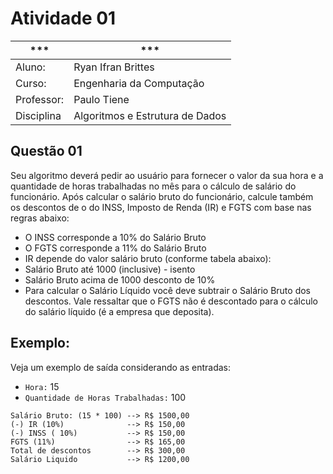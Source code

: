 # Atividade 01

| *** | *** |
| --- | --- |
| Aluno: | Ryan Ifran Brittes |
| Curso: | Engenharia da Computação |
| Professor: | Paulo Tiene |
| Disciplina | Algoritmos e Estrutura de Dados |

## Questão 01
Seu algoritmo deverá pedir ao usuário para fornecer o valor da sua hora e a quantidade de
horas trabalhadas no mês para o cálculo de salário do funcionário.
Após calcular o salário bruto do funcionário, calcule também os descontos de o do INSS,
Imposto de Renda (IR) e FGTS com base nas regras abaixo:
* O INSS corresponde a 10% do Salário Bruto
* O FGTS corresponde a 11% do Salário Bruto
* IR depende do valor salário bruto (conforme tabela abaixo):
* Salário Bruto até 1000 (inclusive) - isento
* Salário Bruto acima de 1000 desconto de 10%
* Para calcular o Salário Líquido você deve subtrair o Salário Bruto dos descontos. Vale
ressaltar que o FGTS não é descontado para o cálculo do salário líquido (é a empresa que
deposita).

## Exemplo:
Veja um exemplo de saída considerando as entradas:
* `Hora:` 15
* `Quantidade de Horas Trabalhadas:` 100

```
Salário Bruto: (15 * 100) --> R$ 1500,00
(-) IR (10%)              --> R$ 150,00
(-) INSS ( 10%)           --> R$ 150,00
FGTS (11%)                --> R$ 165,00
Total de descontos        --> R$ 300,00
Salário Liquido           --> R$ 1200,00
```
